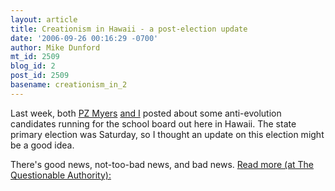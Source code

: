 ```yaml
---
layout: article
title: Creationism in Hawaii - a post-election update
date: '2006-09-26 00:16:29 -0700'
author: Mike Dunford
mt_id: 2509
blog_id: 2
post_id: 2509
basename: creationism_in_2
---
```

Last week, both [PZ Myers](http://scienceblogs.com/pharyngula/2006/09/should_hawaii_be_worried_about.php) [and I](http://scienceblogs.com/authority/2006/09/creationism_in_hawaii.php) posted about some anti-evolution candidates running for the school board out here in Hawaii. The state primary election was Saturday, so I thought an update on this election might be a good idea. 

There's good news, not-too-bad news, and bad news. 
[
Read more (at The Questionable Authority):](http://scienceblogs.com/authority/2006/09/creationism_in_hawaii_a_postel.php)
